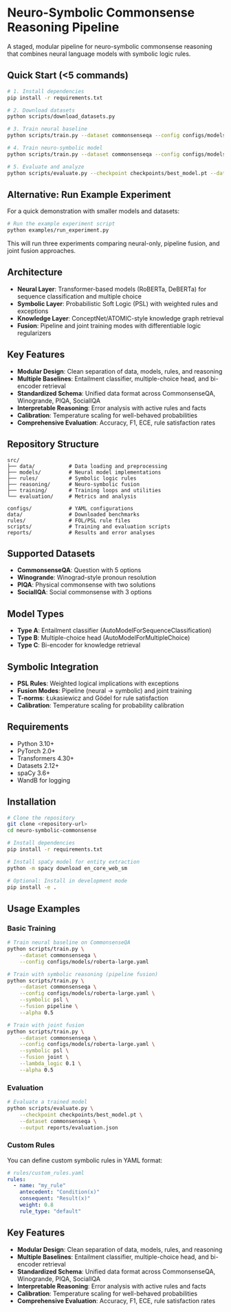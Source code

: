 # Neuro-Symbolic Commonsense Reasoning Pipeline

A staged, modular pipeline for neuro-symbolic commonsense reasoning that combines neural language models with symbolic logic rules.

## Quick Start (<5 commands)

```bash
# 1. Install dependencies
pip install -r requirements.txt

# 2. Download datasets
python scripts/download_datasets.py

# 3. Train neural baseline
python scripts/train.py --dataset commonsenseqa --config configs/models/roberta-large.yaml

# 4. Train neuro-symbolic model
python scripts/train.py --dataset commonsenseqa --config configs/models/roberta-large.yaml --symbolic psl --fusion pipeline --lambda_logic 0.1

# 5. Evaluate and analyze
python scripts/evaluate.py --checkpoint checkpoints/best_model.pt --dataset commonsenseqa --output reports/analysis.json
```

## Alternative: Run Example Experiment

For a quick demonstration with smaller models and datasets:

```bash
# Run the example experiment script
python examples/run_experiment.py
```

This will run three experiments comparing neural-only, pipeline fusion, and joint fusion approaches.

## Architecture

- **Neural Layer**: Transformer-based models (RoBERTa, DeBERTa) for sequence classification and multiple choice
- **Symbolic Layer**: Probabilistic Soft Logic (PSL) with weighted rules and exceptions
- **Knowledge Layer**: ConceptNet/ATOMIC-style knowledge graph retrieval
- **Fusion**: Pipeline and joint training modes with differentiable logic regularizers

## Key Features

- **Modular Design**: Clean separation of data, models, rules, and reasoning
- **Multiple Baselines**: Entailment classifier, multiple-choice head, and bi-encoder retrieval
- **Standardized Schema**: Unified data format across CommonsenseQA, Winogrande, PIQA, SocialIQA
- **Interpretable Reasoning**: Error analysis with active rules and facts
- **Calibration**: Temperature scaling for well-behaved probabilities
- **Comprehensive Evaluation**: Accuracy, F1, ECE, rule satisfaction rates

## Repository Structure

```
src/
├── data/           # Data loading and preprocessing
├── models/         # Neural model implementations
├── rules/          # Symbolic logic rules
├── reasoning/      # Neuro-symbolic fusion
├── training/       # Training loops and utilities
└── evaluation/     # Metrics and analysis

configs/            # YAML configurations
data/               # Downloaded benchmarks
rules/              # FOL/PSL rule files
scripts/            # Training and evaluation scripts
reports/            # Results and error analyses
```

## Supported Datasets

- **CommonsenseQA**: Question with 5 options
- **Winogrande**: Winograd-style pronoun resolution
- **PIQA**: Physical commonsense with two solutions
- **SocialIQA**: Social commonsense with 3 options

## Model Types

- **Type A**: Entailment classifier (AutoModelForSequenceClassification)
- **Type B**: Multiple-choice head (AutoModelForMultipleChoice)
- **Type C**: Bi-encoder for knowledge retrieval

## Symbolic Integration

- **PSL Rules**: Weighted logical implications with exceptions
- **Fusion Modes**: Pipeline (neural → symbolic) and joint training
- **T-norms**: Łukasiewicz and Gödel for rule satisfaction
- **Calibration**: Temperature scaling for probability calibration

## Requirements

- Python 3.10+
- PyTorch 2.0+
- Transformers 4.30+
- Datasets 2.12+
- spaCy 3.6+
- WandB for logging

## Installation

```bash
# Clone the repository
git clone <repository-url>
cd neuro-symbolic-commonsense

# Install dependencies
pip install -r requirements.txt

# Install spaCy model for entity extraction
python -m spacy download en_core_web_sm

# Optional: Install in development mode
pip install -e .
```

## Usage Examples

### Basic Training

```bash
# Train neural baseline on CommonsenseQA
python scripts/train.py \
    --dataset commonsenseqa \
    --config configs/models/roberta-large.yaml

# Train with symbolic reasoning (pipeline fusion)
python scripts/train.py \
    --dataset commonsenseqa \
    --config configs/models/roberta-large.yaml \
    --symbolic psl \
    --fusion pipeline \
    --alpha 0.5

# Train with joint fusion
python scripts/train.py \
    --dataset commonsenseqa \
    --config configs/models/roberta-large.yaml \
    --symbolic psl \
    --fusion joint \
    --lambda_logic 0.1 \
    --alpha 0.5
```

### Evaluation

```bash
# Evaluate a trained model
python scripts/evaluate.py \
    --checkpoint checkpoints/best_model.pt \
    --dataset commonsenseqa \
    --output reports/evaluation.json
```

### Custom Rules

You can define custom symbolic rules in YAML format:

```yaml
# rules/custom_rules.yaml
rules:
  - name: "my_rule"
    antecedent: "Condition(x)"
    consequent: "Result(x)"
    weight: 0.8
    rule_type: "default"
```

## Key Features

- **Modular Design**: Clean separation of data, models, rules, and reasoning
- **Multiple Baselines**: Entailment classifier, multiple-choice head, and bi-encoder retrieval
- **Standardized Schema**: Unified data format across CommonsenseQA, Winogrande, PIQA, SocialIQA
- **Interpretable Reasoning**: Error analysis with active rules and facts
- **Calibration**: Temperature scaling for well-behaved probabilities
- **Comprehensive Evaluation**: Accuracy, F1, ECE, rule satisfaction rates 